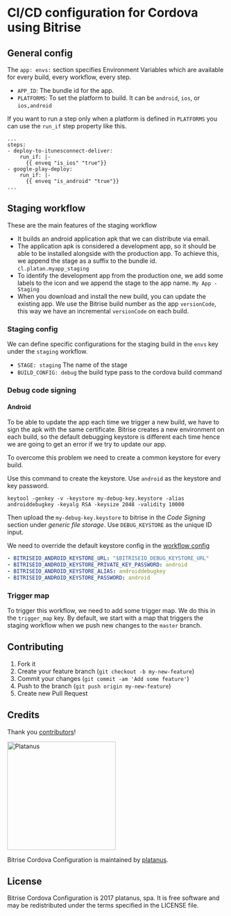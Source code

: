 # CI/CD configuration for Cordova using Bitrise

## General config

The `app: envs:` section specifies Environment Variables which are available for every build, every workflow, every step.

- `APP_ID`: The bundle id for the app.
- `PLATFORMS`: To set the platform to build. It can be `android`, `ios`, or `ios,android`

If you want to run a step only when a platform is defined in `PLATFORMS` you can use the `run_if` step property like this.

```
...
steps:
- deploy-to-itunesconnect-deliver:
    run_if: |-
      {{ enveq "is_ios" "true"}}
- google-play-deploy:
    run_if: |-
      {{ enveq "is_android" "true"}}
...
```

## Staging workflow

These are the main features of the staging workflow

- It builds an android application apk that we can distribute via email.
- The application apk is considered a development app, so it should be able to be installed alongside with the production app.
  To achieve this, we append the stage as a suffix to the bundle id. `cl.platan.myapp_staging`
- To identify the development app from the production one, we add some labels to the icon and we append
  the stage to the app name. `My App - Staging`
- When you download and install the new build, you can update the existing app.
  We use the Bitrise build number as the app `versionCode`, this way we have an incremental `versionCode` on each build.

### Staging config

We can define specific configurations for the staging build in the `envs` key under the `staging` workflow.

- `STAGE: staging`
  The name of the stage
- `BUILD_CONFIG: debug` the build type pass to the cordova build command

### Debug code signing

#### Android

To be able to update the app each time we trigger a new build, we have to sign the apk with the same certificate.
Bitrise creates a new environment on each build, so the default debugging keystore is different each time hence we are going to
get an error if we try to update our app.

To overcome this problem we need to create a common keystore for every build.

Use this command to create the keystore. Use `android` as the keystore and key password.

```
keytool -genkey -v -keystore my-debug-key.keystore -alias androiddebugkey -keyalg RSA -keysize 2048 -validity 10000
```

Then upload the `my-debug-key.keystore` to bitrise in the *Code Signing* section under *generic file storage*. Use `DEBUG_KEYSTORE` as
the unique ID input.

We need to override the default keystore config in the [workflow config](#staging-config)

```yaml
- BITRISEIO_ANDROID_KEYSTORE_URL: "$BITRISEIO_DEBUG_KEYSTORE_URL"
- BITRISEIO_ANDROID_KEYSTORE_PRIVATE_KEY_PASSWORD: android
- BITRISEIO_ANDROID_KEYSTORE_ALIAS: androiddebugkey
- BITRISEIO_ANDROID_KEYSTORE_PASSWORD: android
```

### Trigger map

To trigger this workflow, we need to add some trigger map. We do this in the `trigger_map` key. By default, we start with
a map that triggers the staging workflow when we push new changes to the `master` branch.

## Contributing

1. Fork it
2. Create your feature branch (`git checkout -b my-new-feature`)
3. Commit your changes (`git commit -am 'Add some feature'`)
4. Push to the branch (`git push origin my-new-feature`)
5. Create new Pull Request

## Credits

Thank you [contributors](https://github.com/platanus/bitrise-cordova-config/graphs/contributors)!

<img src="http://platan.us/gravatar_with_text.png" alt="Platanus" width="250"/>

Bitrise Cordova Configuration is maintained by [platanus](http://platan.us).

## License

Bitrise Cordova Configuration is 2017 platanus, spa. It is free software and may be redistributed under the terms specified in the LICENSE file.
